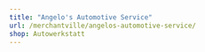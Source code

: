 ```yaml
---
title: "Angelo's Automotive Service"
url: /merchantville/angelos-automotive-service/
shop: Autowerkstatt
---
```

